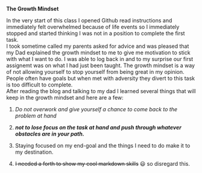 **The Growth Mindset**

In the very start of this class I opened Github read instructions and immediately felt overwhelmed because of life events so I immediately stopped and started thinking I was not in a position to complete the first task.  
I took sometime called my parents asked for advice and was pleased that my Dad explained the growth mindset to me to give me motivation to stick with what I want to do.
I was able to log back in and to my surprise our first assignemt was on what I had just been taught.
The growth mindset is a way of not allowing yourself to stop yourself from being great in my opinion.
People often have goals but when met with adversity they divert to this task is too difficult to complete.  
After reading the blog and talking to my dad I learned several things that will keep in the growth mindset and here are a few:

1. *Do not overwork and give yourself a chance to come back to the problem at hand*

2. ***not to lose focus on the task at hand and push through whatever obstacles are in your path.***

3. Staying focused on my end-goal and the things I need to do make it to my destination.

4. ~~I needed a forth to show my cool markdown skills~~ :smiley: so disregard this.
